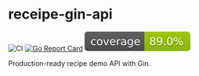 # receipe-gin-api

![CI](https://github.com/wtlow003/recipe-gin-api/actions/workflows/build.yml/badge.svg)
[![Go Report Card](https://goreportcard.com/badge/github.com/wtlow003/recipe-gin-api)](https://goreportcard.com/report/github.com/wtlow003/recipe-gin-api)
[![Go Coverage](coverage.svg)](https://raw.githack.com/wtlow003/recipe-gin-api/test/unit-tests/coverage.html)

Production-ready recipe demo API with Gin.
